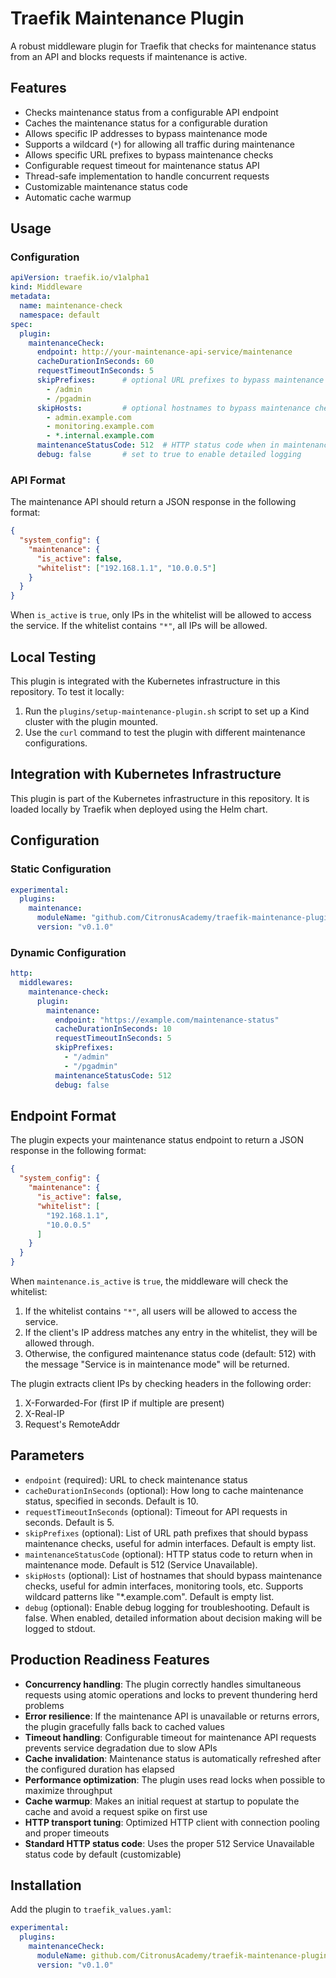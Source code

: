# Traefik Maintenance Plugin

A robust middleware plugin for Traefik that checks for maintenance status from an API and blocks requests if maintenance is active.

## Features

- Checks maintenance status from a configurable API endpoint
- Caches the maintenance status for a configurable duration
- Allows specific IP addresses to bypass maintenance mode
- Supports a wildcard (`*`) for allowing all traffic during maintenance
- Allows specific URL prefixes to bypass maintenance checks
- Configurable request timeout for maintenance status API 
- Thread-safe implementation to handle concurrent requests
- Customizable maintenance status code
- Automatic cache warmup

## Usage

### Configuration

```yaml
apiVersion: traefik.io/v1alpha1
kind: Middleware
metadata:
  name: maintenance-check
  namespace: default
spec:
  plugin:
    maintenanceCheck:
      endpoint: http://your-maintenance-api-service/maintenance
      cacheDurationInSeconds: 60
      requestTimeoutInSeconds: 5
      skipPrefixes:      # optional URL prefixes to bypass maintenance checks
        - /admin
        - /pgadmin
      skipHosts:         # optional hostnames to bypass maintenance checks
        - admin.example.com
        - monitoring.example.com
        - *.internal.example.com
      maintenanceStatusCode: 512  # HTTP status code when in maintenance
      debug: false       # set to true to enable detailed logging
```

### API Format

The maintenance API should return a JSON response in the following format:

```json
{
  "system_config": {
    "maintenance": {
      "is_active": false,
      "whitelist": ["192.168.1.1", "10.0.0.5"]
    }
  }
}
```

When `is_active` is `true`, only IPs in the whitelist will be allowed to access the service. If the whitelist contains `"*"`, all IPs will be allowed.

## Local Testing

This plugin is integrated with the Kubernetes infrastructure in this repository. To test it locally:

1. Run the `plugins/setup-maintenance-plugin.sh` script to set up a Kind cluster with the plugin mounted.
2. Use the `curl` command to test the plugin with different maintenance configurations.

## Integration with Kubernetes Infrastructure

This plugin is part of the Kubernetes infrastructure in this repository. It is loaded locally by Traefik when deployed using the Helm chart.

## Configuration

### Static Configuration

```yaml
experimental:
  plugins:
    maintenance:
      moduleName: "github.com/CitronusAcademy/traefik-maintenance-plugin"
      version: "v0.1.0"
```

### Dynamic Configuration

```yaml
http:
  middlewares:
    maintenance-check:
      plugin:
        maintenance:
          endpoint: "https://example.com/maintenance-status"
          cacheDurationInSeconds: 10
          requestTimeoutInSeconds: 5
          skipPrefixes:
            - "/admin"
            - "/pgadmin"
          maintenanceStatusCode: 512
          debug: false
```

## Endpoint Format

The plugin expects your maintenance status endpoint to return a JSON response in the following format:

```json
{
  "system_config": {
    "maintenance": {
      "is_active": false,
      "whitelist": [
        "192.168.1.1",
        "10.0.0.5"
      ]
    }
  }
}
```

When `maintenance.is_active` is `true`, the middleware will check the whitelist:

1. If the whitelist contains `"*"`, all users will be allowed to access the service.
2. If the client's IP address matches any entry in the whitelist, they will be allowed through.
3. Otherwise, the configured maintenance status code (default: 512) with the message "Service is in maintenance mode" will be returned.

The plugin extracts client IPs by checking headers in the following order:
1. X-Forwarded-For (first IP if multiple are present)
2. X-Real-IP
3. Request's RemoteAddr

## Parameters

- `endpoint` (required): URL to check maintenance status
- `cacheDurationInSeconds` (optional): How long to cache maintenance status, specified in seconds. Default is 10.
- `requestTimeoutInSeconds` (optional): Timeout for API requests in seconds. Default is 5.
- `skipPrefixes` (optional): List of URL path prefixes that should bypass maintenance checks, useful for admin interfaces. Default is empty list.
- `maintenanceStatusCode` (optional): HTTP status code to return when in maintenance mode. Default is 512 (Service Unavailable).
- `skipHosts` (optional): List of hostnames that should bypass maintenance checks, useful for admin interfaces, monitoring tools, etc. Supports wildcard patterns like "*.example.com". Default is empty list.
- `debug` (optional): Enable debug logging for troubleshooting. Default is false. When enabled, detailed information about decision making will be logged to stdout.

## Production Readiness Features

- **Concurrency handling**: The plugin correctly handles simultaneous requests using atomic operations and locks to prevent thundering herd problems
- **Error resilience**: If the maintenance API is unavailable or returns errors, the plugin gracefully falls back to cached values
- **Timeout handling**: Configurable timeout for maintenance API requests prevents service degradation due to slow APIs
- **Cache invalidation**: Maintenance status is automatically refreshed after the configured duration has elapsed
- **Performance optimization**: The plugin uses read locks when possible to maximize throughput
- **Cache warmup**: Makes an initial request at startup to populate the cache and avoid a request spike on first use
- **HTTP transport tuning**: Optimized HTTP client with connection pooling and proper timeouts
- **Standard HTTP status code**: Uses the proper 512 Service Unavailable status code by default (customizable)

## Installation

Add the plugin to `traefik_values.yaml`:
```yaml
experimental:
  plugins:
    maintenanceCheck:
      moduleName: github.com/CitronusAcademy/traefik-maintenance-plugin
      version: "v0.1.0"
```
